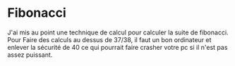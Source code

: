 # Fibonacci
J'ai mis au point une technique de calcul pour calculer la suite de fibonacci. Pour Faire des calculs au dessus de 37/38, il faut un bon ordinateur et enlever la sécurité de 40 ce qui pourrait faire crasher votre pc si il n'est pas assez puissant.
